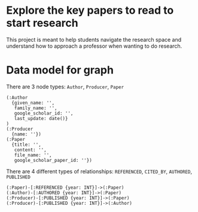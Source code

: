 # Explore the key papers to read to start research

This project is meant to help students navigate the research space
and understand how to approach a professor when wanting to do research.


# Data model for graph
There are 3 node types: `Author`, `Producer`, `Paper`
```
(:Author
  {given_name: '',
   family_name: '',
   google_scholar_id: '',
   last_update: date()}
)
(:Producer
  {name: ''})
(:Paper
  {title: '',
   content: '',
   file_name: '',
   google_scholar_paper_id: ''})
```

There are 4 different types of relationships: `REFERENCED`, `CITED_BY`, `AUTHORED`, `PUBLISHED` 
```
(:Paper)-[:REFERENCED {year: INT}]->(:Paper)
(:Author)-[:AUTHORED {year: INT}]->(:Paper)
(:Producer)-[:PUBLISHED {year: INT}]->(:Paper)
(:Producer)-[:PUBLISHED {year: INT}]->(:Author)
```
